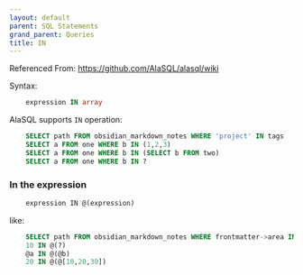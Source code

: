 ```yaml
---
layout: default
parent: SQL Statements
grand_parent: Queries
title: IN
---
```


Referenced From: <https://github.com/AlaSQL/alasql/wiki>

Syntax:

```sql
    expression IN array
```

AlaSQL supports ```IN``` operation:

```sql
    SELECT path FROM obsidian_markdown_notes WHERE 'project' IN tags
    SELECT a FROM one WHERE b IN (1,2,3)
    SELECT a FROM one WHERE b IN (SELECT b FROM two)
    SELECT a FROM one WHERE b IN ?
```

### In the expression

```js
    expression IN @(expression)
```

like:

```sql
    SELECT path FROM obsidian_markdown_notes WHERE frontmatter->area IN @('area1','area2')
    10 IN @(?)
    @a IN @(@b)
    20 IN @(@[10,20,30])
```
